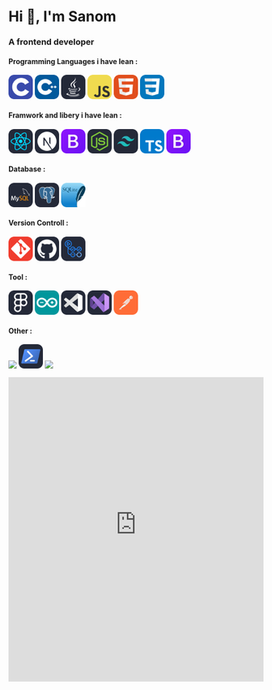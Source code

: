 <h1 align="left">Hi 👋, I'm Sanom </h1>
<h3 align="left">A frontend developer</h3>
<h4 align="left">Programming Languages i have lean :  </h4>
<p align="left">
     <img src="https://github.com/tandpfun/skill-icons/raw/main/icons/C.svg" width="48"> 
     <img src="https://github.com/tandpfun/skill-icons/raw/main/icons/CPP.svg" width="48"> 
     <img src="https://github.com/tandpfun/skill-icons/raw/main/icons/Java-Dark.svg" width="48"> 
     <img src="https://github.com/tandpfun/skill-icons/raw/main/icons/JavaScript.svg" width="48"> 
     <img src="https://github.com/tandpfun/skill-icons/raw/main/icons/HTML.svg" width="48"> 
     <img src="https://github.com/tandpfun/skill-icons/raw/main/icons/CSS.svg" width="48"> 
</p>
<h4 align="left">Framwork and libery i have lean : </h4>
<p align="left">
     <img src="https://github.com/tandpfun/skill-icons/raw/main/icons/React-Dark.svg" width="48"> 
     <img src="https://github.com/tandpfun/skill-icons/raw/main/icons/NextJS-Dark.svg" width="48"> 
     <img src="https://github.com/tandpfun/skill-icons/raw/main/icons/Bootstrap.svg" width="48"> 
     <img src="https://github.com/tandpfun/skill-icons/raw/main/icons/NodeJS-Dark.svg" width="48"> 
     <img src="https://github.com/tandpfun/skill-icons/raw/main/icons/TailwindCSS-Dark.svg" width="48"> 
     <img src="https://github.com/tandpfun/skill-icons/raw/main/icons/TypeScript.svg" width="48"> 
     <img src="https://github.com/tandpfun/skill-icons/raw/main/icons/Bootstrap.svg" width="48"> 
</p>
<h4 align="left">Database : </h4>
<p align="left">
     <img src="https://github.com/tandpfun/skill-icons/raw/main/icons/MySQL-Dark.svg" width="48"> 
     <img src="https://github.com/tandpfun/skill-icons/raw/main/icons/PostgreSQL-Dark.svg" width="48"> 
     <img src="https://github.com/tandpfun/skill-icons/raw/main/icons/SQLite.svg" width="48"> 
</p>
<h4 align="left">Version Controll :</h4>
<p align="left">
     <img src="https://github.com/tandpfun/skill-icons/raw/main/icons/Git.svg" width="48"> 
     <img src="https://github.com/tandpfun/skill-icons/raw/main/icons/Github-Dark.svg" width="48">     
     <img src="https://github.com/tandpfun/skill-icons/raw/main/icons/GithubActions-Dark.svg" width="48"> 
</p>
<h4 align="left">Tool :</h4>
<p align="left">
     <img src="https://github.com/tandpfun/skill-icons/raw/main/icons/Figma-Dark.svg" width="48"> 
     <img src="https://github.com/tandpfun/skill-icons/raw/main/icons/Arduino.svg" width="48"> 
     <img src="https://github.com/tandpfun/skill-icons/raw/main/icons/VSCode-Dark.svg" width="48"> 
     <img src="https://github.com/tandpfun/skill-icons/raw/main/icons/VisualStudio-Dark.svg" width="48"> 
     <img src="https://github.com/tandpfun/skill-icons/raw/main/icons/Postman.svg" width="48"> 
</p>
<h4 align="left">Other :</h4>
<p align="left">
     <img src="https://github.com/tandpfun/skill-icons/raw/main/icons/Npm-Dark.svg" width="48"> 
     <img src="https://github.com/tandpfun/skill-icons/raw/main/icons/Powershell-Dark.svg" width="48"> 
     <img src="https://github.com/tandpfun/skill-icons/raw/main/icons/Windows-Dark.svg" width="48"> 
</p>
<div>
    <iframe src="https://snek-rinsanoms-projects.vercel.app/" width="100%" height="600" frameborder="0"></iframe>
</div>

